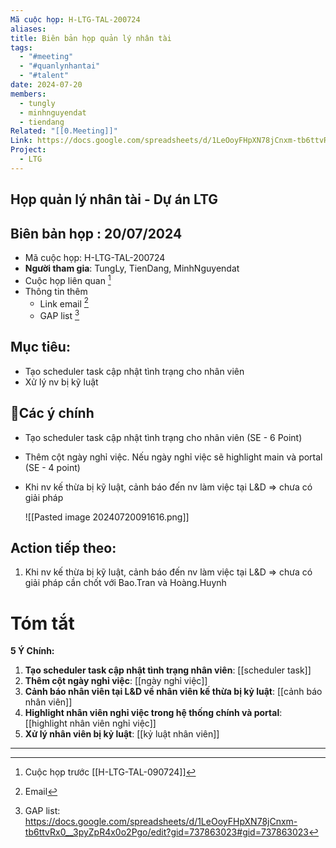 ```yaml
---
Mã cuộc họp: H-LTG-TAL-200724
aliases: 
title: Biên bản họp quản lý nhân tài
tags:
  - "#meeting"
  - "#quanlynhantai"
  - "#talent"
date: 2024-07-20
members:
  - tungly
  - minhnguyendat
  - tiendang
Related: "[[0.Meeting]]"
Link: https://docs.google.com/spreadsheets/d/1LeOoyFHpXN78jCnxm-tb6ttvRx0__3pyZpR4x0o2Pgo/edit?gid=737863023#gid=737863023
Project:
  - LTG
---
```

## Họp quản lý nhân tài - Dự án LTG
## Biên bản họp : 20/07/2024
- Mã cuộc họp: H-LTG-TAL-200724
- **Người tham gia**: TungLy, TienDang, MinhNguyendat
- Cuộc họp liên quan [^1]
- Thông tin thêm
	- Link email [^2]
	- GAP list [^3]
## Mục tiêu:
- Tạo scheduler task cập nhật tình trạng cho nhân viên 
- Xử lý nv bị kỹ luật

## 📝Các ý chính  
-  Tạo scheduler task cập nhật tình trạng cho nhân viên (SE - 6 Point)
- Thêm cột ngày nghỉ việc. Nếu ngày nghỉ việc sẽ highlight main và portal (SE - 4 point)
- Khi nv kế thừa bị kỹ luật, cảnh báo đến nv làm việc tại L&D  => chưa có giải pháp
	
	![[Pasted image 20240720091616.png]]

## Action tiếp theo:
 1. Khi nv kế thừa bị kỹ luật, cảnh báo đến nv làm việc tại L&D  => chưa có giải pháp cần chốt với Bao.Tran và Hoàng.Huynh

# Tóm tắt
**5 Ý Chính:**
1. **Tạo scheduler task cập nhật tình trạng nhân viên**: [[scheduler task]]
2. **Thêm cột ngày nghỉ việc**: [[ngày nghỉ việc]]
3. **Cảnh báo nhân viên tại L&D về nhân viên kế thừa bị kỷ luật**: [[cảnh báo nhân viên]]
4. **Highlight nhân viên nghỉ việc trong hệ thống chính và portal**: [[highlight nhân viên nghỉ việc]]
5. **Xử lý nhân viên bị kỷ luật**: [[kỷ luật nhân viên]]

 --- 


[^1]: Cuộc họp trước [[H-LTG-TAL-090724]] 
[^2]: Email
[^3]: GAP list: https://docs.google.com/spreadsheets/d/1LeOoyFHpXN78jCnxm-tb6ttvRx0__3pyZpR4x0o2Pgo/edit?gid=737863023#gid=737863023
